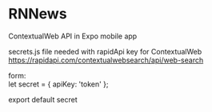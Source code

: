 # RNNews
ContextualWeb API in Expo mobile app

secrets.js file needed with rapidApi key for ContextualWeb
https://rapidapi.com/contextualwebsearch/api/web-search

form:  
let secret = {
    apiKey: 'token'
};

export default secret
